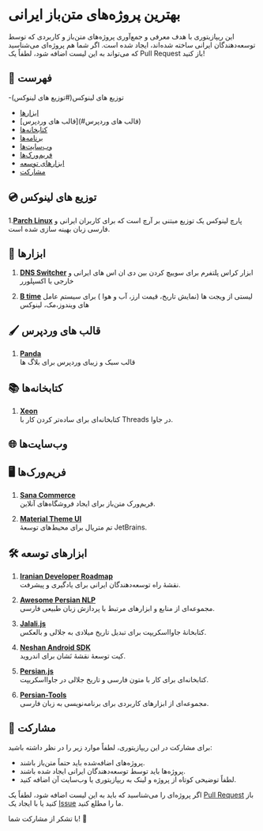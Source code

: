 # بهترین پروژه‌های متن‌باز ایرانی

این ریپازیتوری با هدف معرفی و جمع‌آوری پروژه‌های متن‌باز و کاربردی که توسط توسعه‌دهندگان ایرانی ساخته شده‌اند، ایجاد شده است. اگر شما هم پروژه‌ای می‌شناسید که می‌تواند به این لیست اضافه شود، لطفاً یک Pull Request باز کنید!

## 🔖 فهرست

-توزیع های لینوکس(#توزیع های لینوکس)
- [ابزارها](#ابزارها)
- [قالب های وردپرس](#قالب های وردپرس)
- [کتابخانه‌ها](#کتابخانه‌ها)
- [برنامه‌ها](#برنامه‌ها)
- [وب‌سایت‌ها](#وب‌سایت‌ها)
- [فریم‌ورک‌ها](#فریم‌ورک‌ها)
- [ابزارهای توسعه](#ابزارهای-توسعه)
- [مشارکت](#مشارکت)

## 💿 توزیع های لینوکس


1.**[Parch Linux](https://github.com/parchlinux)**
پارچ لینوکس یک توزیع مبتنی بر آرچ است که برای کاربران ایرانی و فارسی زبان بهینه سازی شده است.



## 🔧 ابزارها


1. **[DNS Switcher](https://github.com/Mr-Meshky/dns-switcher)**
   ابزار کراس پلتفرم برای سوییچ کردن بین دی ان اس های ایرانی و خارجی با اکسپلورر

2. **[B time](https://github.com/Mr-Meshky/dns-switcher)**
لیستی از ویجت ها (نمایش تاریخ، قیمت ارز، آب و هوا ) برای سیستم عامل های ویندوز،مک، لینوکس



## 🖌️ قالب های وردپرس

1. **[Panda](https://github.com/Rayiumir/Panda)**  
   قالب سبک و زیبای وردپرس برای بلاگ ها



## 📚 کتابخانه‌ها

1. **[Xeon](https://github.com/siamak/Xeon)**  
   کتابخانه‌ای برای ساده‌تر کردن کار با Threads در جاوا.


## 🌐 وب‌سایت‌ها


## 🖥 فریم‌ورک‌ها

1. **[Sana Commerce](https://github.com/sana-commerce)**  
   فریم‌ورک متن‌باز برای ایجاد فروشگاه‌های آنلاین.

2. **[Material Theme UI](https://github.com/ChrisRM/material-theme-jetbrains)**  
   تم متریال برای محیط‌های توسعهٔ JetBrains.

## 🛠 ابزارهای توسعه

1. **[Iranian Developer Roadmap](https://github.com/Ashkan-rmk/iranian-developer-roadmap)**  
   نقشهٔ راه توسعه‌دهندگان ایرانی برای یادگیری و پیشرفت.

2. **[Awesome Persian NLP](https://github.com/mhbashari/awesome-persian-nlp)**  
   مجموعه‌ای از منابع و ابزارهای مرتبط با پردازش زبان طبیعی فارسی.

3. **[Jalali.js](https://github.com/jalaali/jalaali-js)**  
   کتابخانهٔ جاوااسکریپت برای تبدیل تاریخ میلادی به جلالی و بالعکس.

4. **[Neshan Android SDK](https://github.com/NeshanMaps/NeshanAndroidSDK)**  
   کیت توسعهٔ نقشهٔ نَشان برای اندروید.

5. **[Persian.js](https://github.com/babakhani/persian.js)**  
   کتابخانه‌ای برای کار با متون فارسی و تاریخ جلالی در جاوااسکریپت.

6. **[Persian-Tools](https://github.com/persian-tools/persian-tools)**  
   مجموعه‌ای از ابزارهای کاربردی برای برنامه‌نویسی به زبان فارسی.


## 🤝 مشارکت

برای مشارکت در این ریپازیتوری، لطفاً موارد زیر را در نظر داشته باشید:

- پروژه‌های اضافه‌شده باید حتماً متن‌باز باشند.
- پروژه‌ها باید توسط توسعه‌دهندگان ایرانی ایجاد شده باشند.
- لطفاً توضیحی کوتاه از پروژه و لینک به ریپازیتوری یا وب‌سایت آن اضافه کنید.

اگر پروژه‌ای را می‌شناسید که باید به این لیست اضافه شود، لطفاً یک [Pull Request](https://github.com/pllusin/Best-Iranian-Projects/pulls) باز کنید یا با ایجاد یک [Issue](https://github.com/pllusin/Best-Iranian-Projects/issues) ما را مطلع کنید.

با تشکر از مشارکت شما! 🙌
